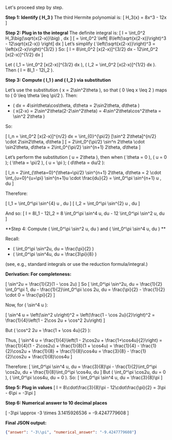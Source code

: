 Let's proceed step by step.

**Step 1: Identify \( H_3 \)**
The third Hermite polynomial is:
\[
H_3(x) = 8x^3 - 12x
\]

**Step 2: Plug in to the integral**
The definite integral is:
\[
I = \int_0^2 H_3\big(\sqrt{x(2-x)}\big) \, dx
\]
\[
= \int_0^2 \left[ 8\left(\sqrt{x(2-x)}\right)^3 - 12\sqrt{x(2-x)} \right] dx
\]
Let’s simplify \( \left(\sqrt{x(2-x)}\right)^3 = \left(x(2-x)\right)^{3/2} \)
So:
\[
I = 8\int_0^2 [x(2-x)]^{3/2} dx - 12\int_0^2 [x(2-x)]^{1/2} dx
\]

Let \( I_1 = \int_0^2 [x(2-x)]^{3/2} dx \), \( I_2 = \int_0^2 [x(2-x)]^{1/2} dx \). Then \( I = 8I_1 - 12I_2 \).

**Step 3: Compute \( I_1 \) and \( I_2 \) via substitution**

Let’s use the substitution \( x = 2\sin^2\theta \), so that \( 0 \leq x \leq 2 \) maps to \( 0 \leq \theta \leq \pi/2 \).
Then:
- \( dx = 4\sin\theta\cos\theta\, d\theta = 2\sin2\theta\, d\theta \)
- \( x(2-x) = 2\sin^2\theta(2-2\sin^2\theta) = 4\sin^2\theta\cos^2\theta = \sin^2 2\theta \)

So:

\[
I_n = \int_0^2 [x(2-x)]^{n/2} dx = \int_{0}^{\pi/2} [\sin^2 2\theta]^{n/2} \cdot 2\sin2\theta\, d\theta
\]
\[
= 2\int_0^{\pi/2} \sin^n 2\theta \cdot \sin2\theta\, d\theta = 2\int_0^{\pi/2} \sin^{n+1} 2\theta\, d\theta
\]

Let’s perform the substitution \( u = 2\theta \), then when \( \theta = 0 \), \( u = 0 \); \( \theta = \pi/2 \), \( u = \pi \); \( d\theta = du/2 \):

\[
I_n = 2\int_{\theta=0}^{\theta=\pi/2} \sin^{n+1} 2\theta\, d\theta = 2 \cdot \int_{u=0}^{u=\pi} \sin^{n+1}u \cdot \frac{du}{2}
= \int_0^\pi \sin^{n+1} u \, du
\]

Therefore:

\[
I_1 = \int_0^\pi \sin^{4} u \, du
\]
\[
I_2 = \int_0^\pi \sin^{2} u \, du
\]

And so:
\[
I = 8I_1 - 12I_2 = 8 \int_0^\pi \sin^4 u\, du - 12 \int_0^\pi \sin^2 u\, du
\]

**Step 4: Compute \( \int_0^\pi \sin^2 u\, du \) and \( \int_0^\pi \sin^4 u\, du \) **

Recall:

- \( \int_0^\pi \sin^2u\, du = \frac{\pi}{2} \)
- \( \int_0^\pi \sin^4u\, du = \frac{3\pi}{8} \)

(see, e.g., standard integrals or use the reduction formula/integral.)

**Derivation: For completeness:**

\[
\sin^2u = \frac{1}{2}(1 - \cos 2u)
\]
So
\[
\int_0^\pi \sin^2u\, du = \frac{1}{2} \int_0^\pi 1\, du - \frac{1}{2}\int_0^\pi \cos 2u\, du
= \frac{\pi}{2} - \frac{1}{2} \cdot 0 = \frac{\pi}{2}
\]

Now, for \( \sin^4 u \):

\[
\sin^4 u = \left(\sin^2 u\right)^2 = \left(\frac{1 - \cos 2u}{2}\right)^2
= \frac{1}{4}\left(1 - 2\cos 2u + \cos^2 2u\right)
\]

But \( \cos^2 2u = \frac{1 + \cos 4u}{2} \):

Thus,
\[
\sin^4 u = \frac{1}{4}\left(1 - 2\cos2u + \frac{1+\cos4u}{2}\right)
= \frac{1}{4}(1 - 2\cos2u) + \frac{1}{8}(1 + \cos4u)
= \frac{1}{4} - \frac{1}{2}\cos2u + \frac{1}{8} + \frac{1}{8}\cos4u
= \frac{3}{8} - \frac{1}{2}\cos2u + \frac{1}{8}\cos4u
\]

Therefore:
\[
\int_0^\pi \sin^4 u\, du = \frac{3}{8}\pi - \frac{1}{2}\int_0^\pi \cos2u\, du + \frac{1}{8}\int_0^\pi \cos4u\, du
\]
But \( \int_0^\pi \cos2u\, du = 0 \), \( \int_0^\pi \cos4u\, du = 0 \). So:
\[
\int_0^\pi \sin^4 u\, du = \frac{3}{8}\pi
\]

**Step 5: Plug in values**
\[
I = 8\cdot\frac{3}{8}\pi - 12\cdot\frac{\pi}{2} = 3\pi - 6\pi = -3\pi
\]

**Step 6: Numerical answer to 10 decimal places**

\[
-3\pi \approx -3 \times 3.1415926536 = -9.4247779608
\]

**Final JSON output:**
```json
{"answer": "-3\\pi", "numerical_answer": "-9.4247779608"}
```
